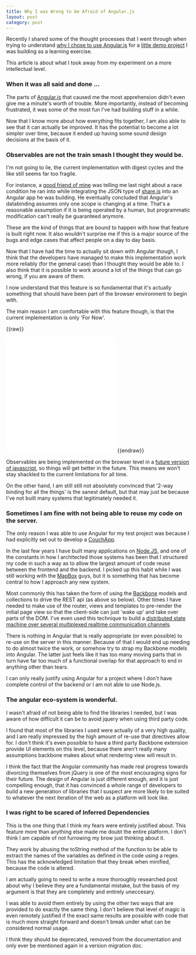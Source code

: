 ```yaml
---
title: Why I was Wrong to be Afraid of Angular.js
layout: post
category: post
---
```


Recently I shared some of the thought processes that I went through when trying to
understand [why I chose to use Angular.js](/2014/03/wrong-to-be-afraid-of-angular) for a [little demo project](/2014/03/mirror-tumblr-picture-blogs-browsr) I was building
as a learning exercise.

This article is about what I took away from my experiment on a more intellectual level.

<!--more-->

### When it was all said and done ...

The parts of [Angular.js](http://angularjs.org/) that caused me the most apprehension didn't even give
me a minute's worth of trouble. More importantly, instead of becoming frustrated, it was some
of the most fun I've had building stuff in a while.

Now that I know more about how everything fits together, I am also able to see that
it can actually be improved. It has the potential to become a lot simpler over time,
because it ended up having some sound design decisions at the basis of it.

<a name="observables"> </a>

### Observables are not the train smash I thought they would be.

I'm not going to lie, the current implementation with digest cycles and the like still seems far too fragile.

For instance, a [good friend of mine](http://acko.net) was telling me last night about a race condition he ran into
while integrating the JSON type of [share.js](http://sharejs.org/) into an Angular app he was building. He eventually concluded
that Angular's databinding assumes only one scope is changing at a time. That's a reasonable assumption if
it is being operated by a human, but programmatic modification can't really be guaranteed anymore.

These are the kind of things that are bound to happen with how that feature is built right now.  It also
wouldn't surprise me if this is a major source of the bugs and edge cases that affect people on a day to day basis.

Now that I have had the time to actually sit down with Angular though, I think that the developers have
managed to make this implementation work more reliably (for the general case) than I thought they would be
able to. I also think that it is possible to work around a lot of the things that can go wrong, if you are aware of them.

I now understand that this feature is so fundamental that it's actually something that should have been part
of the browser environment to begin with.

The main reason I am comfortable with this feature though, is that the current implementation is only 'For Now'.

{{raw}}
<iframe class="youtube col-lg-12 col-md-12 col-sm-12 col-xs-12" height="315" src="//www.youtube.com/embed/maBRrGbkPEs" frameborder="0">
</iframe>
{{endraw}}

Observables are being implemented on the browser level in a [future version of javascript](http://wiki.ecmascript.org/doku.php?id=harmony:observe),
so things will get better in the future. This means we won't stay shackled to the current limitations for all time.

On the other hand, I am still still not absolutely convinced that '2-way binding for all the things' is the sanest default,
but that may just be because I've not built many systems that legitimately needed it.

<a name="reuse"> </a>

### Sometimes I am fine with not being able to reuse my code on the server. 

The only reason I was able to use Angular for my test project was because I had explicitly set out to develop a [CouchApp](http://couchapp.org/).

In the last few years I have built many applications on [Node.JS](http://nodejs.org), and one of the constants in how I architected those
systems has been that I structured my code in such a way as to allow the largest amount of code reuse between the frontend
and the backend. I picked up this habit while I was still working with the [MapBox](http://mapbox.com) guys, but it is
something that has become central to how I approach any new system.

Most commonly this has taken the form of using the [Backbone](http://backbonejs.org) models and collections to drive the REST api (as above so below).
Other times I have needed to make use of the router, views and templates to pre-render the initial page view so that the client-side can just 'wake up' and take over
parts of the DOM. I've even used this technique to build a [distributed state machine over several multiplexed realtime communication channels](/2014/03/werewolves-io-alpha).

There is nothing in Angular that is really appropriate (or even possible) to re-use on the server in this manner. Because of that I would
end up needing to do almost twice the work, or somehow try to strap my Backbone models into Angular. The latter just feels like it has
too many moving parts that in turn have far too much of a functional overlap for that approach to end in anything other than tears. 

I can only really justify using Angular for a project where I don't have complete control of the backend or I am not able to use Node.js.

<a name='libraries'> </a>

### The angular eco-system is wonderful.

I wasn't afraid of not being able to find the libraries I needed, but I was aware of how difficult it can be to avoid jquery when
using third party code.

I found that most of the libraries I used were actually of a very high quality, and I am really impressed by the high amount of
re-use that directives allow for. I don't think it's even possible to have a third party Backbone extension provide UI elements
on this level, because there aren't really many assumptions backbone makes about what rendering view will result in.

I think the fact that the Angular community has made real progress towards divorcing themselves from jQuery is one
of the most encouraging signs for their future. The design of Angular is just different enough, and it is just compelling enough,
that it has convinced a whole range of developers to build a new generation of libraries that I suspect are more likely to be suited to
whatever the next iteration of the web as a platform will look like.

<a name='di'> </a>

### I was right to be scared of Inferred Dependencies

This is the one thing that I think my fears were entirely justified about. This feature more than anything else
made me doubt the entire platform. I don't think I am capable of not furrowing my brow just thinking about it.

They work by abusing the toString method of the function to be able to extract the names of the variables as
defined in the code using a regex. This has the acknowledged limitation that they break when minified,
because the code is altered.

I am actually going to need to write a more thoroughly researched post about why I believe they are a fundamental mistake,
but the basis of my argument is that they are completely and entirely uneccesary.

I was able to avoid them entirely by using the other two ways that are provided to do exactly the same thing. I don't
believe that level of magic is even remotely justified if the exact same results are possible with code that is
much more straight forward and doesn't break under what can be considered normal usage.

I think they should be deprecated, removed from the documentation and only ever be mentioned again in a version migration doc.
